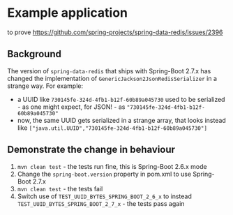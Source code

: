 # Example application
to prove https://github.com/spring-projects/spring-data-redis/issues/2396

## Background

The version of `spring-data-redis` that ships with Spring-Boot 2.7.x has changed the implementation of
`GenericJackson2JsonRedisSerializer` in a strange way.  For example:
-  a UUID like `730145fe-324d-4fb1-b12f-60b89a045730` used to be serialized - as one might expect, for JSON! - as
   `"730145fe-324d-4fb1-b12f-60b89a045730"`
-  now, the same UUID gets serialized in a strange array, that looks instead like
   `["java.util.UUID","730145fe-324d-4fb1-b12f-60b89a045730"]`

## Demonstrate the change in behaviour

1. `mvn clean test` - the tests run fine, this is Spring-Boot 2.6.x mode
2. Change the `spring-boot.version` property in pom.xml to use Spring-Boot 2.7.x
3. `mvn clean test` - the tests fail
4. Switch use of `TEST_UUID_BYTES_SPRING_BOOT_2_6_x` to instead `TEST_UUID_BYTES_SPRING_BOOT_2_7_x` - the tests pass again
